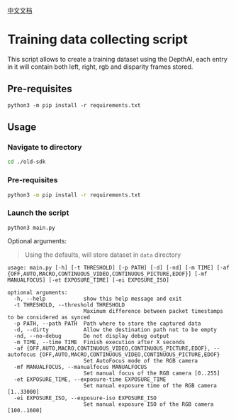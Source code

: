 [中文文档](README.zh-CN.md)

# Training data collecting script

This script allows to create a training dataset using the DepthAI, each entry in it will contain
both left, right, rgb and disparity frames stored.

## Pre-requisites

```
python3 -m pip install -r requirements.txt
```

## Usage

### Navigate to directory

```bash
cd ./old-sdk
```

### Pre-requisites

```bash
python3 -m pip install -r requirements.txt
```

### Launch the script
```
python3 main.py
```

Optional arguments: 
> Using the defaults, will store dataset in `data` directory
```
usage: main.py [-h] [-t THRESHOLD] [-p PATH] [-d] [-nd] [-m TIME] [-af {OFF,AUTO,MACRO,CONTINUOUS_VIDEO,CONTINUOUS_PICTURE,EDOF}] [-mf MANUALFOCUS] [-et EXPOSURE_TIME] [-ei EXPOSURE_ISO]

optional arguments:
  -h, --help            show this help message and exit
  -t THRESHOLD, --threshold THRESHOLD
                        Maximum difference between packet timestamps to be considered as synced
  -p PATH, --path PATH  Path where to store the captured data
  -d, --dirty           Allow the destination path not to be empty
  -nd, --no-debug       Do not display debug output
  -m TIME, --time TIME  Finish execution after X seconds
  -af {OFF,AUTO,MACRO,CONTINUOUS_VIDEO,CONTINUOUS_PICTURE,EDOF}, --autofocus {OFF,AUTO,MACRO,CONTINUOUS_VIDEO,CONTINUOUS_PICTURE,EDOF}
                        Set AutoFocus mode of the RGB camera
  -mf MANUALFOCUS, --manualfocus MANUALFOCUS
                        Set manual focus of the RGB camera [0..255]
  -et EXPOSURE_TIME, --exposure-time EXPOSURE_TIME
                        Set manual exposure time of the RGB camera [1..33000]
  -ei EXPOSURE_ISO, --exposure-iso EXPOSURE_ISO
                        Set manual exposure ISO of the RGB camera [100..1600]
```
